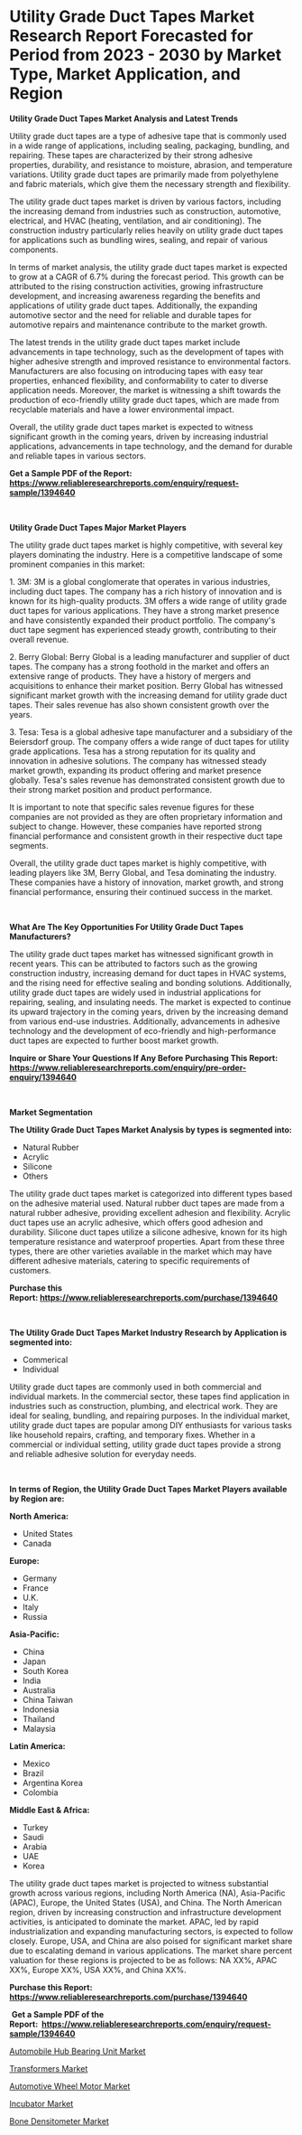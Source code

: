 <p><h1>Utility Grade Duct Tapes Market Research Report Forecasted for Period from 2023 -  2030 by Market Type, Market Application, and Region</h1></p><p><strong>Utility Grade Duct Tapes Market Analysis and Latest Trends</strong></p>
<p><p>Utility grade duct tapes are a type of adhesive tape that is commonly used in a wide range of applications, including sealing, packaging, bundling, and repairing. These tapes are characterized by their strong adhesive properties, durability, and resistance to moisture, abrasion, and temperature variations. Utility grade duct tapes are primarily made from polyethylene and fabric materials, which give them the necessary strength and flexibility.</p><p>The utility grade duct tapes market is driven by various factors, including the increasing demand from industries such as construction, automotive, electrical, and HVAC (heating, ventilation, and air conditioning). The construction industry particularly relies heavily on utility grade duct tapes for applications such as bundling wires, sealing, and repair of various components.</p><p>In terms of market analysis, the utility grade duct tapes market is expected to grow at a CAGR of 6.7% during the forecast period. This growth can be attributed to the rising construction activities, growing infrastructure development, and increasing awareness regarding the benefits and applications of utility grade duct tapes. Additionally, the expanding automotive sector and the need for reliable and durable tapes for automotive repairs and maintenance contribute to the market growth.</p><p>The latest trends in the utility grade duct tapes market include advancements in tape technology, such as the development of tapes with higher adhesive strength and improved resistance to environmental factors. Manufacturers are also focusing on introducing tapes with easy tear properties, enhanced flexibility, and conformability to cater to diverse application needs. Moreover, the market is witnessing a shift towards the production of eco-friendly utility grade duct tapes, which are made from recyclable materials and have a lower environmental impact.</p><p>Overall, the utility grade duct tapes market is expected to witness significant growth in the coming years, driven by increasing industrial applications, advancements in tape technology, and the demand for durable and reliable tapes in various sectors.</p></p>
<p><strong>Get a Sample PDF of the Report:&nbsp; <a href="https://www.reliableresearchreports.com/enquiry/request-sample/1394640">https://www.reliableresearchreports.com/enquiry/request-sample/1394640</a></strong></p>
<p>&nbsp;</p>
<p><strong>Utility Grade Duct Tapes Major Market Players</strong></p>
<p><p>The utility grade duct tapes market is highly competitive, with several key players dominating the industry. Here is a competitive landscape of some prominent companies in this market:</p><p>1. 3M: 3M is a global conglomerate that operates in various industries, including duct tapes. The company has a rich history of innovation and is known for its high-quality products. 3M offers a wide range of utility grade duct tapes for various applications. They have a strong market presence and have consistently expanded their product portfolio. The company's duct tape segment has experienced steady growth, contributing to their overall revenue.</p><p>2. Berry Global: Berry Global is a leading manufacturer and supplier of duct tapes. The company has a strong foothold in the market and offers an extensive range of products. They have a history of mergers and acquisitions to enhance their market position. Berry Global has witnessed significant market growth with the increasing demand for utility grade duct tapes. Their sales revenue has also shown consistent growth over the years.</p><p>3. Tesa: Tesa is a global adhesive tape manufacturer and a subsidiary of the Beiersdorf group. The company offers a wide range of duct tapes for utility grade applications. Tesa has a strong reputation for its quality and innovation in adhesive solutions. The company has witnessed steady market growth, expanding its product offering and market presence globally. Tesa's sales revenue has demonstrated consistent growth due to their strong market position and product performance.</p><p>It is important to note that specific sales revenue figures for these companies are not provided as they are often proprietary information and subject to change. However, these companies have reported strong financial performance and consistent growth in their respective duct tape segments.</p><p>Overall, the utility grade duct tapes market is highly competitive, with leading players like 3M, Berry Global, and Tesa dominating the industry. These companies have a history of innovation, market growth, and strong financial performance, ensuring their continued success in the market.</p></p>
<p>&nbsp;</p>
<p><strong>What Are The Key Opportunities For Utility Grade Duct Tapes Manufacturers?</strong></p>
<p><p>The utility grade duct tapes market has witnessed significant growth in recent years. This can be attributed to factors such as the growing construction industry, increasing demand for duct tapes in HVAC systems, and the rising need for effective sealing and bonding solutions. Additionally, utility grade duct tapes are widely used in industrial applications for repairing, sealing, and insulating needs. The market is expected to continue its upward trajectory in the coming years, driven by the increasing demand from various end-use industries. Additionally, advancements in adhesive technology and the development of eco-friendly and high-performance duct tapes are expected to further boost market growth.</p></p>
<p><strong>Inquire or Share Your Questions If Any Before Purchasing This Report: <a href="https://www.reliableresearchreports.com/enquiry/pre-order-enquiry/1394640">https://www.reliableresearchreports.com/enquiry/pre-order-enquiry/1394640</a></strong></p>
<p>&nbsp;</p>
<p><strong>Market Segmentation</strong></p>
<p><strong>The Utility Grade Duct Tapes Market Analysis by types is segmented into:</strong></p>
<p><ul><li>Natural Rubber</li><li>Acrylic</li><li>Silicone</li><li>Others</li></ul></p>
<p><p>The utility grade duct tapes market is categorized into different types based on the adhesive material used. Natural rubber duct tapes are made from a natural rubber adhesive, providing excellent adhesion and flexibility. Acrylic duct tapes use an acrylic adhesive, which offers good adhesion and durability. Silicone duct tapes utilize a silicone adhesive, known for its high temperature resistance and waterproof properties. Apart from these three types, there are other varieties available in the market which may have different adhesive materials, catering to specific requirements of customers.</p></p>
<p><strong>Purchase this Report:&nbsp;<a href="https://www.reliableresearchreports.com/purchase/1394640">https://www.reliableresearchreports.com/purchase/1394640</a></strong></p>
<p>&nbsp;</p>
<p><strong>The Utility Grade Duct Tapes Market Industry Research by Application is segmented into:</strong></p>
<p><ul><li>Commerical</li><li>Individual</li></ul></p>
<p><p>Utility grade duct tapes are commonly used in both commercial and individual markets. In the commercial sector, these tapes find application in industries such as construction, plumbing, and electrical work. They are ideal for sealing, bundling, and repairing purposes. In the individual market, utility grade duct tapes are popular among DIY enthusiasts for various tasks like household repairs, crafting, and temporary fixes. Whether in a commercial or individual setting, utility grade duct tapes provide a strong and reliable adhesive solution for everyday needs.</p></p>
<p>&nbsp;</p>
<p><strong>In terms of Region, the Utility Grade Duct Tapes Market Players available by Region are:</strong></p>
<p>
    <p> <strong> North America: </strong>
        <ul>
            <li>United States</li>
            <li>Canada</li>
        </ul>
        </p> 
    <p> <strong> Europe: </strong>
        <ul>
            <li>Germany</li>
            <li>France</li>
            <li>U.K.</li>
            <li>Italy</li>
            <li>Russia</li>
        </ul>
        </p> 
    <p> <strong> Asia-Pacific: </strong>
        <ul>
            <li>China</li>
            <li>Japan</li>
            <li>South Korea</li>
            <li>India</li>
            <li>Australia</li>
            <li>China Taiwan</li>
            <li>Indonesia</li>
            <li>Thailand</li>
            <li>Malaysia</li>
        </ul>
        </p> 
    <p> <strong> Latin America: </strong>
        <ul>
            <li>Mexico</li>
            <li>Brazil</li>
            <li>Argentina Korea</li>
            <li>Colombia</li>
        </ul>
        </p> 
    <p> <strong> Middle East & Africa: </strong>
        <ul>
            <li>Turkey</li>
            <li>Saudi</li>
            <li>Arabia</li>
            <li>UAE</li>
            <li>Korea</li>
        </ul>
    </p>
    </p>
<p><p>The utility grade duct tapes market is projected to witness substantial growth across various regions, including North America (NA), Asia-Pacific (APAC), Europe, the United States (USA), and China. The North American region, driven by increasing construction and infrastructure development activities, is anticipated to dominate the market. APAC, led by rapid industrialization and expanding manufacturing sectors, is expected to follow closely. Europe, USA, and China are also poised for significant market share due to escalating demand in various applications. The market share percent valuation for these regions is projected to be as follows: NA XX%, APAC XX%, Europe XX%, USA XX%, and China XX%.</p></p>
<p><strong>Purchase this Report: <a href="https://www.reliableresearchreports.com/purchase/1394640">https://www.reliableresearchreports.com/purchase/1394640</a></strong></p>
<p>&nbsp;<strong>Get a Sample PDF of the Report:&nbsp;&nbsp;<a href="https://www.reliableresearchreports.com/enquiry/request-sample/1394640">https://www.reliableresearchreports.com/enquiry/request-sample/1394640</a></strong></p>
<p><strong></strong></p>
<p><p><a href="https://github.com/mabutironaldo/Market-Research-Report-List-1/blob/main/automobile-hub-bearing-unit-market.md">Automobile Hub Bearing Unit Market</a></p><p><a href="https://www.linkedin.com/pulse/transformers-market-size-share-global-analysis-report-2023--5wrte/">Transformers Market</a></p><p><a href="https://github.com/lbird53714/Market-Research-Report-List-1/blob/main/automotive-wheel-motor-market.md">Automotive Wheel Motor Market</a></p><p><a href="https://medium.com/@azadyoi012547/incubator-market-size-cagr-trends-2024-2030-98eeabe058b7">Incubator Market</a></p><p><a href="https://medium.com/@rfadda741254/bone-densitometer-market-size-cagr-trends-2024-2030-a6a09557a5f8">Bone Densitometer Market</a></p></p>